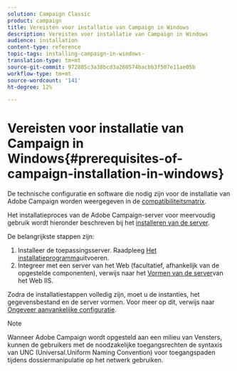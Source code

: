 ```yaml
---
solution: Campaign Classic
product: campaign
title: Vereisten voor installatie van Campaign in Windows
description: Vereisten voor installatie van Campaign in Windows
audience: installation
content-type: reference
topic-tags: installing-campaign-in-windows-
translation-type: tm+mt
source-git-commit: 972885c3a38bcd3a260574bacbb3f507e11ae05b
workflow-type: tm+mt
source-wordcount: '141'
ht-degree: 12%

---
```



# Vereisten voor installatie van Campaign in Windows{#prerequisites-of-campaign-installation-in-windows}

De technische configuratie en software die nodig zijn voor de installatie van Adobe Campaign worden weergegeven in de [compatibiliteitsmatrix](../../rn/using/compatibility-matrix.md).

Het installatieproces van de Adobe Campaign-server voor meervoudig gebruik wordt hieronder beschreven bij het [installeren van de server](../../installation/using/installing-the-server.md).

De belangrijkste stappen zijn:

1. Installeer de toepassingsserver. Raadpleeg [Het installatieprogramma](../../installation/using/installing-the-server.md#executing-the-installation-program)uitvoeren.
1. Integreer met een server van het Web (facultatief, afhankelijk van de opgestelde componenten), verwijs naar het [Vormen van de server](../../installation/using/integration-into-a-web-server-for-windows.md#configuring-the-iis-web-server)van het Web IIS.

Zodra de installatiestappen volledig zijn, moet u de instanties, het gegevensbestand en de server vormen. Voor meer op dit, verwijs naar [Ongeveer aanvankelijke configuratie](../../installation/using/about-initial-configuration.md).

>[!NOTE]
>
>Wanneer Adobe Campaign wordt opgesteld aan een milieu van Vensters, kunnen de gebruikers met de noodzakelijke toegangsrechten de syntaxis van UNC (Universal.Uniform Naming Convention) voor toegangspaden tijdens dossiermanipulatie op het netwerk gebruiken.

